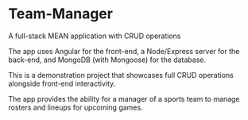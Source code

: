 # Team-Manager
A full-stack MEAN application with CRUD operations

The app uses Angular for the front-end, a Node/Express server for the back-end, and MongoDB (with Mongoose) for the database.

This is a demonstration project that showcases full CRUD operations alongside front-end interactivity.

The app provides the ability for a manager of a sports team to manage rosters and lineups for upcoming games. 
